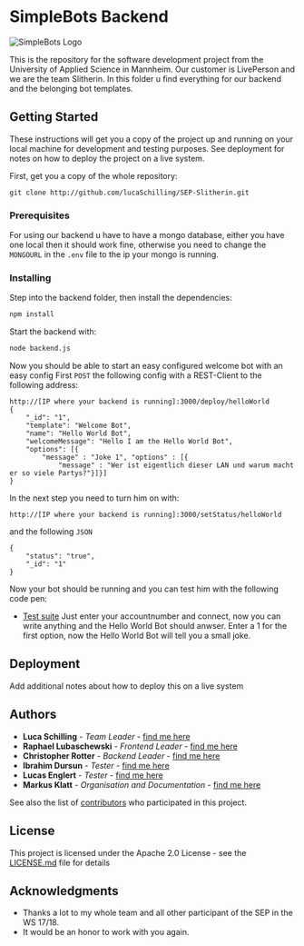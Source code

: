 # SimpleBots Backend

![SimpleBots Logo](https://github.com/lucaSchilling/SEP-Slitherin/backend/logo.png)

This is the repository for the software development project from the University of Applied Science in Mannheim. Our customer is LivePerson and we are the team Slitherin. In this folder u find everything for our backend and the belonging bot templates.

## Getting Started

These instructions will get you a copy of the project up and running on your local machine for development and testing purposes. See deployment for notes on how to deploy the project on a live system.

First, get you a copy of the whole repository:
```
git clone http://github.com/lucaSchilling/SEP-Slitherin.git
```

### Prerequisites

For using our backend u have to have a mongo database, either you have one local then it should work fine,
otherwise you need to change the `MONGOURL` in the `.env` file to the ip your mongo is running.

### Installing

Step into the backend folder,
then install the dependencies:
```sh
npm install
```
Start the backend with:
```sh
node backend.js
```
Now you should be able to start an easy configured welcome bot with an easy config
First `POST` the following config with a REST-Client to the following address: 
```
http://[IP where your backend is running]:3000/deploy/helloWorld
{    
    "_id": "1",   
    "template": "Welcome Bot",   
    "name": "Hello World Bot",    
    "welcomeMessage": "Hello I am the Hello World Bot",    
    "options": [{   
        "message" : "Joke 1", "options" : [{    
            "message" : "Wer ist eigentlich dieser LAN und warum macht er so viele Partys?"}]}]        
}   
```
In the next step you need to turn him on with:
```
http://[IP where your backend is running]:3000/setStatus/helloWorld
```
and the following `JSON`
```
{    
    "status": "true",    
    "_id": "1"    
}    
```
Now your bot should be running and you can test him with the following code pen:
* [Test suite](https://codepen.io/liveperson/full/xRzXXd/)
Just enter your accountnumber and connect, now you can write anything and the Hello World Bot should anwser.
Enter a 1 for the first option, now the Hello World Bot will tell you a small joke. 

## Deployment

Add additional notes about how to deploy this on a live system

## Authors

* **Luca Schilling** - *Team Leader* - [find me here](https://github.com/lucaSchilling)
* **Raphael Lubaschewski** - *Frontend Leader* - [find me here](https://github.com/Raphi1524694)
* **Christopher Rotter** - *Backend Leader* - [find me here](https://github.com/ChristopherRotter)
* **Ibrahim Dursun** - *Tester* - [find me here](https://github.com/ibdursun)
* **Lucas Englert** - *Tester* - [find me here](https://github.com/Lucas964)
* **Markus Klatt** - *Organisation and Documentation* - [find me here](https://github.com/TPEMarkus)

See also the list of [contributors](https://github.com/lucaSchilling/SEP-Slitherin/contributors) who participated in this project.

## License

This project is licensed under the Apache 2.0 License - see the [LICENSE.md](LICENSE.md) file for details

## Acknowledgments

* Thanks a lot to my whole team and all other participant of the SEP in the WS 17/18.
* It would be an honor to work with you again.
